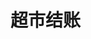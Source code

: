 # 超市结账
<frame src="//player.bilibili.com/player.html?aid=569061643&bvid=BV1fv4y157VC&cid=1070319818&p=7" scrolling="no" border="0" frameborder="no" framespacing="0" allowfullscreen="true"> </frame>
<br />
<dialog>
# Hi! How are you?
## I'm good, thank you. How's your day going?
# It's ok, 2 more hours until I [get off/v./9] my [shift/n./3]. 
## How would you like to pay today? Cash or card?
# Credit card. Thanks.
## Would you like any bags?
# No, thank you. I brought my own [cloth/n.] bag.
## Can you sign your name on the [pad/n./13]?
# Sure.
## Here is your [receipt/n./4].
# Have a nice day.
## Thank you. Have a nice day, too.
</dialog>
